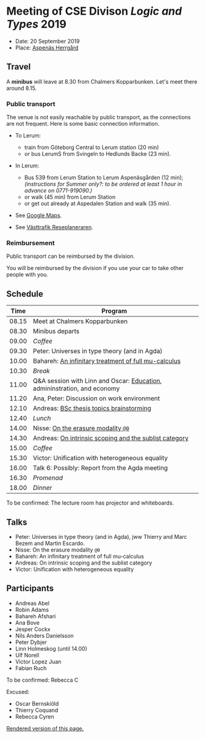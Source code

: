 # Meeting of CSE Divison _Logic and Types_ 2019

- Date: 20 September 2019
- Place: [Aspenäs Herrgård](http://www.aspenasherrgard.se/)

## Travel

A __minibus__ will leave at 8.30 from Chalmers Kopparbunken.  Let's meet there around 8.15.

### Public transport

The venue is not easily reachable by public transport, as the connections are not frequent.
Here is some basic connection information.
- To Lerum:
  * train from Göteborg Central to Lerum station (20 min)
  * or bus LerumS from Svingeln to Hedlunds Backe (23 min).

- In Lerum:
  * Bus 539 from Lerum Station to Lerum Aspenäsgården (12 min);
    _(instructions for Summer only?: to be ordered at least 1 hour in advance on 0771-919090.)_
  * or walk (45 min) from Lerum Station
  * or get out already at Aspedalen Station and walk (35 min).

- See [Google Maps](https://www.google.se/maps).
- See [Västtrafik Reseplaneraren](https://www.vasttrafik.se/reseplanering/reseplaneraren/).

### Reimbursement

Public transport can be reimbursed by the division.

You will be reimbursed by the division if you use your car to take other people with you.

## Schedule

| Time | Program |
|---|---|
| 08.15 | Meet at Chalmers Kopparbunken
| 08.30 | Minibus departs
| 09.00 | _Coffee_
| 09.30 | Peter: Universes in type theory (and in Agda)
| 10.00 | Bahareh: [An infinitary treatment of full mu-calculus](talks/bahareh.pdf)
| 10.30 | _Break_
| 11.00 | Q&A session with Linn and Oscar: [Education](talks/CSE-Student-Office_Grade-reporting.pdf), admininstration, and economy
| 11.20 | Ana, Peter: Discussion on work environment
| 12.10 | Andreas: [BSc thesis topics brainstorming](thesis-brainstorming.md)
| 12.40 | _Lunch_
| 14.00 | Nisse: [On the erasure modality `@0`](http://www.cse.chalmers.se/~nad/publications/danielsson-division-meeting-2019-talk.pdf)
| 14.30 | Andreas: [On intrinsic scoping and the sublist category](talks/andreas.md)
| 15.00 | _Coffee_
| 15.30 | Victor: Unification with heterogeneous equality
| 16.00 | Talk 6: Possibly: Report from the Agda meeting
| 16.30 | _Promenad_
| 18.00 | _Dinner_

To be confirmed: The lecture room has projector and whiteboards.

## Talks

- Peter: Universes in type theory (and in Agda), jww Thierry and Marc Bezem and Martin Escardo.
- Nisse: On the erasure modality `@0`
- Bahareh: An infinitary treatment of full mu-calculus
- Andreas: On intrinsic scoping and the sublist category
- Victor: Unification with heterogeneous equality

## Participants

- Andreas Abel
- Robin Adams
- Bahareh Afshari
- Ana Bove
- Jesper Cockx
- Nils Anders Danielsson
- Peter Dybjer
- Linn Holmeskog (until 14.00)
- Ulf Norell
- Victor Lopez Juan
- Fabian Ruch

To be confirmed: Rebecca C

Excused:
- Oscar Bernskiöld
- Thierry Coquand
- Rebecca Cyren

[Rendered version of this page.](https://andreasabel.github.io/meeting-logic-and-types-2019/)
